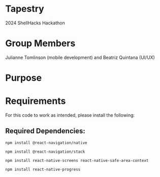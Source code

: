 # Tapestry
2024 ShellHacks Hackathon

# Group Members
Julianne Tomlinson (mobile development) and Beatriz Quintana (UI/UX)

# Purpose

# Requirements
For this code to work as intended, please install the following:

## Required Dependencies:
`npm install @react-navigation/native`

`npm install @react-navigation/stack`

`npm install react-native-screens react-native-safe-area-context`

`npm install react-native-progress`
